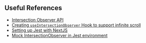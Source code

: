 ## Useful References

- [Intersection Observer API](https://developer.mozilla.org/en-US/docs/Web/API/Intersection_Observer_API)
- [Creating `useIntersectionObserver` Hook to support infinite scroll](https://www.30secondsofcode.org/react/s/use-intersection-observer/)
- [Setting up Jest with NextJS](https://nextjs.org/docs/pages/building-your-application/optimizing/testing#setting-up-jest-with-the-rust-compiler)
- [Mock IntersectionObserver in Jest environment](https://stackoverflow.com/a/62148101/11737199)